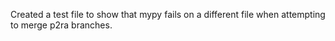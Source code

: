 Created a test file to show that mypy fails on a different file when attempting to merge p2ra branches.
